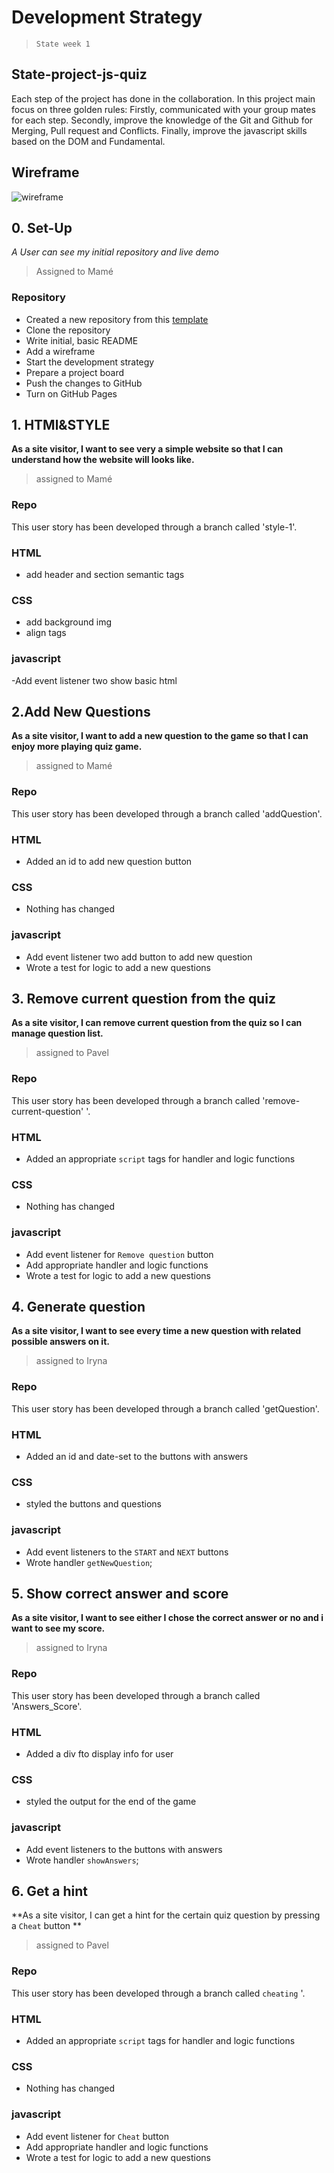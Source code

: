 # Development Strategy

> `State week 1`

## State-project-js-quiz

Each step of the project has done in the collaboration. In this project main focus on three golden rules: Firstly, communicated with your group mates for each step. Secondly, improve the knowledge of the Git and Github for Merging, Pull request and Conflicts. Finally, improve  the javascript skills based on the DOM and Fundamental.

## Wireframe

![wireframe](./images/js_15.png)

## 0. Set-Up

_A User can see my initial repository and live demo_

> Assigned to Mamé

### Repository

- Created a new repository from this [template](https://github.com/HackYourFutureBelgium/state-project-js-quiz)
- Clone the repository
- Write initial, basic README
- Add a wireframe
- Start the development strategy
- Prepare a project board
- Push the changes to GitHub
- Turn on GitHub Pages 

## 1. HTMl&STYLE

**As a site visitor, I want to see very a simple website so that I can understand how the website will looks like.**

> assigned to Mamé

### Repo

This user story has been developed through a branch called 'style-1'.

### HTML

- add header and section semantic tags

### CSS

- add background img
- align tags

### javascript

-Add event listener two show basic html

## 2.Add New Questions

**As a site visitor, I want to add a new question to the game  so that I can enjoy more playing quiz game.**

> assigned to Mamé

### Repo

This user story has been developed through a branch called 'addQuestion'.

### HTML

- Added an id to add new question button

### CSS

- Nothing has changed

### javascript

- Add event listener two add button to add new question
- Wrote a test for logic to add a new questions

## 3. Remove current question from the quiz

**As a site visitor, I can remove current question from the quiz so I can manage question list.**

> assigned to Pavel

### Repo

This user story has been developed through a branch called 'remove-current-question'
'.

### HTML

- Added an appropriate `script` tags for handler and logic functions

### CSS

- Nothing has changed

### javascript

- Add event listener for `Remove question` button
- Add appropriate handler and logic functions
- Wrote a test for logic to add a new questions

## 4. Generate question

**As a site visitor, I want to see every time a new question with related possible answers on it.**

> assigned to Iryna

### Repo

This user story has been developed through a branch called 'getQuestion'.

### HTML

- Added an id and date-set to the buttons with answers

### CSS

- styled the buttons and questions 

### javascript

- Add event listeners to the `START` and `NEXT` buttons
- Wrote handler `getNewQuestion`;

## 5. Show correct answer and score

**As a site visitor, I want to see either I chose the correct answer or no and i want to see my score.**

> assigned to Iryna

### Repo

This user story has been developed through a branch called 'Answers_Score'.

### HTML

- Added a div fto display info for user

### CSS

- styled the output for the end of the game

### javascript

- Add event listeners to the buttons with answers
- Wrote handler `showAnswers`;

## 6. Get a hint

**As a site visitor, I can get a hint for the certain quiz question by pressing a `Cheat` button **

> assigned to Pavel

### Repo

This user story has been developed through a branch called `cheating`
'.

### HTML

- Added an appropriate `script` tags for handler and logic functions

### CSS

- Nothing has changed

### javascript

- Add event listener for `Cheat` button
- Add appropriate handler and logic functions
- Wrote a test for logic to add a new questions
